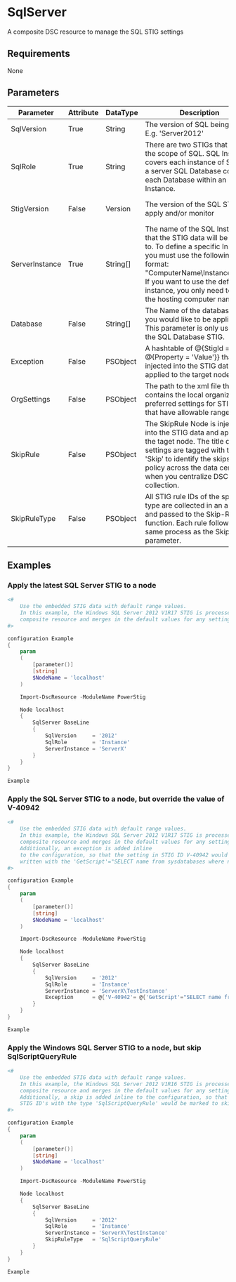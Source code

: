 ﻿# SqlServer

A composite DSC resource to manage the SQL STIG settings

## Requirements

None

## Parameters

| Parameter | Attribute | DataType | Description | Allowed Values |
| --------- | --------- | -------- | ----------- | -------------- |
| SqlVersion | True | String | The version of SQL being used E.g. 'Server2012' | 2012 |
| SqlRole | True | String | There are two STIGs that cover the scope of SQL. SQL Instance covers each instance of SQL on a server SQL Database covers each Database within an Instance. | Database,Instance |
| StigVersion | False | Version | The version of the SQL STIG to apply and/or monitor | [See STIG Coverage Summary](https://github.com/Microsoft/PowerStig/wiki/StigCoverageSummary) |
| ServerInstance | True | String[] | The name of the SQL Instance that the STIG data will be applied to. To define a specific Instance you must use the following format: "ComputerName\InstanceName" If you want to use the default instance, you only need to use the hosting computer name. |  |
| Database | False | String[] | The Name of the database that you would like to be applied to. This parameter is only used for the SQL Database STIG. |  |
| Exception | False | PSObject | A hashtable of @{StigId = @{Property = 'Value'}} that is injected into the STIG data and applied to the target node. |  |
| OrgSettings | False | PSObject | The path to the xml file that contains the local organizations preferred settings for STIG items that have allowable ranges. |  |
| SkipRule | False | PSObject | The SkipRule Node is injected into the STIG data and applied to the taget node. The title of STIG settings are tagged with the text 'Skip' to identify the skips to policy across the data center when you centralize DSC log collection. |  |
| SkipRuleType | False | PSObject | All STIG rule IDs of the specified type are collected in an array and passed to the Skip-Rule function. Each rule follows the same process as the SkipRule parameter. |  |

## Examples

### Apply the latest SQL Server STIG to a node

```PowerShell
<#
    Use the embedded STIG data with default range values.
    In this example, the Windows SQL Server 2012 V1R17 STIG is processed by the
    composite resource and merges in the default values for any settings that have a valid range.
#>

configuration Example
{
    param
    (
        [parameter()]
        [string]
        $NodeName = 'localhost'
    )

    Import-DscResource -ModuleName PowerStig

    Node localhost
    {
        SqlServer BaseLine
        {
            SqlVersion     = '2012'
            SqlRole        = 'Instance'
            ServerInstance = 'ServerX'
        }
    }
}

Example
```

### Apply the SQL Server STIG to a node, but override the value of V-40942

```PowerShell
<#
    Use the embedded STIG data with default range values.
    In this example, the Windows SQL Server 2012 V1R17 STIG is processed by the
    composite resource and merges in the default values for any settings that have a valid range.
    Additionally, an exception is added inline
    to the configuration, so that the setting in STIG ID V-40942 would be over
    written with the 'GetScript'="SELECT name from sysdatabases where name like 'DefaultDataBase'".
#>

configuration Example
{
    param
    (
        [parameter()]
        [string]
        $NodeName = 'localhost'
    )

    Import-DscResource -ModuleName PowerStig

    Node localhost
    {
        SqlServer BaseLine
        {
            SqlVersion     = '2012'
            SqlRole        = 'Instance'
            ServerInstance = 'ServerX\TestInstance'
            Exception      = @{'V-40942'= @{'GetScript'="SELECT name from sysdatabases where name like 'DefaultDataBase'"} }
        }
    }
}

Example
```
### Apply the Windows SQL Server STIG to a node, but skip SqlScriptQueryRule

```PowerShell
<#
    Use the embedded STIG data with default range values.
    In this example, the Windows SQL Server 2012 V1R16 STIG is processed by the
    composite resource and merges in the default values for any settings that have a valid range.
    Additionally, a skip is added inline to the configuration, so that the setting for all
    STIG ID's with the type 'SqlScriptQueryRule' would be marked to skip configuration when applied.
#>

configuration Example
{
    param
    (
        [parameter()]
        [string]
        $NodeName = 'localhost'
    )

    Import-DscResource -ModuleName PowerStig

    Node localhost
    {
        SqlServer BaseLine
        {
            SqlVersion     = '2012'
            SqlRole        = 'Instance'
            ServerInstance = 'ServerX\TestInstance'
            SkipRuleType   = 'SqlScriptQueryRule'
        }
    }
}

Example
```
